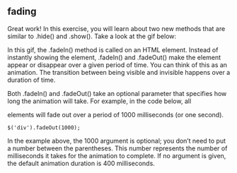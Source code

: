 ## fading

Great work! In this exercise, you will learn about two new methods that are similar to .hide() and .show(). Take a look at the gif below:

In this gif, the .fadeIn() method is called on an HTML element. Instead of instantly showing the element, .fadeIn() and .fadeOut() make the element appear or disappear over a given period of time. You can think of this as an animation. The transition between being visible and invisible happens over a duration of time.

Both .fadeIn() and .fadeOut() take an optional parameter that specifies how long the animation will take. For example, in the code below, all <div> elements will fade out over a period of 1000 milliseconds (or one second).

```
$('div').fadeOut(1000);

```

In the example above, the 1000 argument is optional; you don’t need to put a number between the parentheses. This number represents the number of milliseconds it takes for the animation to complete. If no argument is given, the default animation duration is 400 milliseconds.
